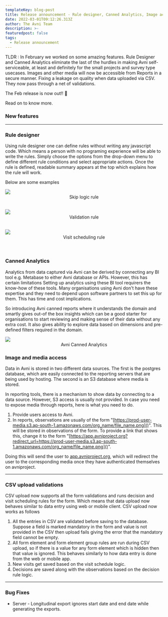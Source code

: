 ```yaml
---
templateKey: blog-post
title: Release announcement - Rule designer, Canned Analytics, Image access and CSV upload validations
date: 2022-03-01T09:12:26.313Z
author: The Avni Team
description: >-
featuredpost: false
tags:
  - Release announcement 
---
```

TLDR : In February we worked on some amazing features. Rule Designer and Canned Analytics eliminate the last of the hurdles in making Avni self-serviceable, at least and definitely for the small projects and survey type usecases. Images and other media will now be accessible from Reports in a secure manner. Fixing a leakage on quality when data uploaded via CSV. They now pass through a net of validations. 

The Feb release is now out!! 🎉

Read on to know more.    

### New features

---------------------------------------------------------------------------

### Rule designer
Using rule designer one can define rules without writing any javascript code. Which means a person with no programing experience will be
able to write the rules. Simply choose the options from the drop-down menu to define different rule conditions and select appropriate actions.
Once the rule is defined, readable summary appears at the top which explains how the rule will work.

Below are some examples

![](/img/features/RD_skip_logic.gif)
<span style="display:flex;justify-content:center;">Skip logic rule</span>
<br>

![](/img/features/RD_validation_error.gif)
<span style="display:flex;justify-content:center;">Validation rule</span>
<br>


![](/img/features/RD_visit_scheduling.gif)
<span style="display:flex;justify-content:center;">Visit scheduling rule</span>
<br>
<br>

### Canned Analytics
Analytics from data captured via Avni can be derived by connecting any BI tool e.g. Metabase to either Avni database or APIs. However, this has certain limitations Setting up analytics using these BI tool requirers the know-how of these tools. Many organisations using Avni don't have these expertise and they need to depend upon software partners to set this up for them. This has time and cost implications.

So introducing Avni canned reports where it understands the domain and smartly gives out-of the box insights which can be a good starter for organisations to start reviewing and making sense of their data without any extra cost. It also gives ability to explore data based on dimensions and pre-defined filters required in the domain.

![](/img/features/avni_canned_reports.gif)
<span style="display:flex;justify-content:center;">Avni Canned Analytics</span>



### Image and media access
Data in Avni is stored in two different data sources. The first is the postgres database, which are easily connected to the reporting servers that are being used by hosting. The second is an S3 database where media is stored.

In reporting tools, there is a mechanism to show data by connecting to a data source. However, S3 access is usually not provided. In case you need to expose media through reports, here is what you need to do.

1. Provide users access to Avni.
2. In reports, observations are usually of the form "[https://prod-user-media.s3.ap-south-1.amazonaws.com/org_name/file_name.png]()". This will be stored in observations of the form. To provide a link that shows this, change it to the form "[https://app.avniproject.org?redirect_url=https://prod-user-media.s3.ap-south-1.amazonaws.com/org_name/file_name.png]()".

Doing this will send the user to [app.avniproject.org](), which will redirect the user to the corresponding media once they have authenticated themselves on avniproject.

---------------------------------------------------------------------------

### CSV upload validations
CSV upload now supports all the form validations and runs decision and visit scheduling rules for the form. Which means that
data upload now behaves similar to data entry using web or mobile client.
CSV upload now works as follows
1. All the entries in CSV are validated before saving to the database. Suppose a field is marked mandatory in the form and value is not provided in the CSV then upload fails giving the error that the mandatory field cannot be empty.
2. All form element and form element group rules are run during CSV upload, so if there is a value for any form element which is hidden then that value is ignored. This behaves similarly to how data entry is done from the web or mobile app.
3. New visits get saved based on the visit schedule logic.
4. Decisions are saved along with the observations based on the decision rule logic.

---------------------------------------------------------------------------

### Bug Fixes
- Server - Longitudinal export ignores start date and end date while generating the exports.

